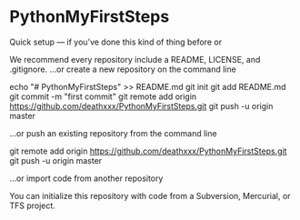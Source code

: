 # PythonMyFirstSteps

Quick setup — if you’ve done this kind of thing before
or

We recommend every repository include a README, LICENSE, and .gitignore.
…or create a new repository on the command line

echo "# PythonMyFirstSteps" >> README.md
git init
git add README.md
git commit -m "first commit"
git remote add origin https://github.com/deathxxx/PythonMyFirstSteps.git
git push -u origin master

…or push an existing repository from the command line

git remote add origin https://github.com/deathxxx/PythonMyFirstSteps.git
git push -u origin master

…or import code from another repository

You can initialize this repository with code from a Subversion, Mercurial, or TFS project.
